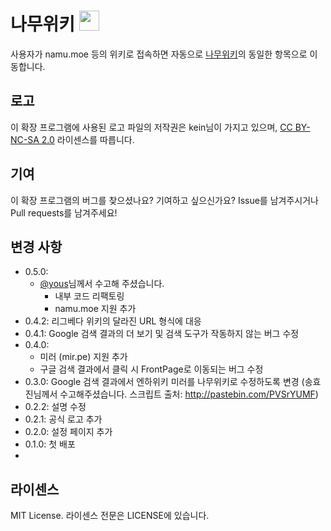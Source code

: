 # 나무위키 <img src="https://raw.github.com/youngminz/namuwiki/master/src/logo.png" width="32">
사용자가 namu.moe 등의 위키로 접속하면 자동으로 [나무위키](https://namu.wiki/)의 동일한 항목으로 이동합니다.

## 로고
이 확장 프로그램에 사용된 로고 파일의 저작권은 kein님이 가지고 있으며, [CC BY-NC-SA 2.0](https://creativecommons.org/licenses/by-nc-sa/2.0/deed.ko) 라이센스를 따릅니다.

## 기여
이 확장 프로그램의 버그를 찾으셨나요? 기여하고 싶으신가요? Issue를 남겨주시거나 Pull requests를 남겨주세요!

## 변경 사항
* 0.5.0: 
  - [@yous](https://github.com/yous)님께서 수고해 주셨습니다. 
    * 내부 코드 리팩토링
    * namu.moe 지원 추가
* 0.4.2: 리그베다 위키의 달라진 URL 형식에 대응
* 0.4.1: Google 검색 결과의 더 보기 및 검색 도구가 작동하지 않는 버그 수정
* 0.4.0:
  - 미러 (mir.pe) 지원 추가
  - 구글 검색 결과에서 클릭 시 FrontPage로 이동되는 버그 수정
* 0.3.0: Google 검색 결과에서 엔하위키 미러를 나무위키로 수정하도록 변경 (송효진님께서 수고해주셨습니다. 스크립트 출처:
http://pastebin.com/PVSrYUMF)
* 0.2.2: 설명 수정
* 0.2.1: 공식 로고 추가
* 0.2.0: 설정 페이지 추가
* 0.1.0: 첫 배포
* 
## 라이센스
MIT License. 라이센스 전문은 LICENSE에 있습니다.
